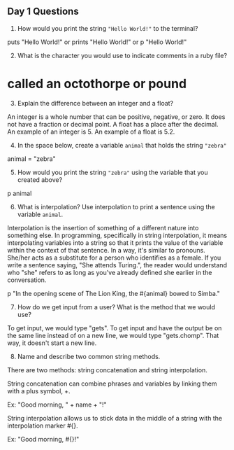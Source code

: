 ## Day 1 Questions

1. How would you print the string `"Hello World!"` to the terminal?

puts "Hello World!" or prints "Hello World!" or p "Hello World!"

2. What is the character you would use to indicate comments in a ruby file?

# called an octothorpe or pound

3. Explain the difference between an integer and a float?

An integer is a whole number that can be positive, negative, or zero. It does not have a fraction or decimal point. A float has a place after the decimal. An example of an integer is 5. An example of a float is 5.2.

4. In the space below, create a variable `animal` that holds the string `"zebra"`

animal = "zebra"

5. How would you print the string `"zebra"` using the variable that you created above?

p animal

6. What is interpolation? Use interpolation to print a sentence using the variable `animal`.

Interpolation is the insertion of something of a different nature into something else. In programming, specifically in string interpolation, it means interpolating variables into a string so that it prints the value of the variable within the context of that sentence. In a way, it's similar to pronouns. She/her acts as a substitute for a person who identifies as a female. If you write a sentence saying, "She attends Turing.", the reader would understand who "she" refers to as long as you've already defined she earlier in the conversation.

p "In the opening scene of The Lion King, the #{animal} bowed to Simba."

7. How do we get input from a user? What is the method that we would use?

To get input, we would type "gets". To get input and have the output be on the same line instead of on a new line, we would type "gets.chomp". That way, it doesn't start a new line.

8. Name and describe two common string methods.

There are two methods: string concatenation and string interpolation.

String concatenation can combine phrases and variables by linking them with a plus symbol, +.

Ex: "Good morning, " + name + "!"

String interpolation allows us to stick data in the middle of a string with the interpolation marker #{}.

Ex: "Good morning, #{}!"
